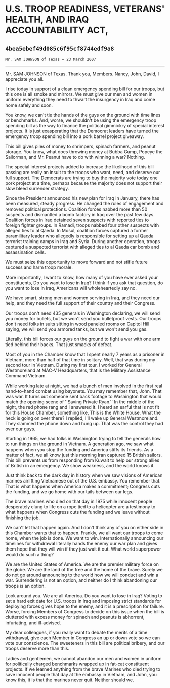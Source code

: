 # U.S. TROOP READINESS, VETERANS' HEALTH, AND IRAQ ACCOUNTABILITY ACT,
## `4bea5ebef49d085c6f95cf8744edf9a8`
`Mr. SAM JOHNSON of Texas — 23 March 2007`

---


Mr. SAM JOHNSON of Texas. Thank you, Members. Nancy, John, David, I 
appreciate you all.

I rise today in support of a clean emergency spending bill for our 
troops, but this one is all smoke and mirrors. We must give our men and 
women in uniform everything they need to thwart the insurgency in Iraq 
and come home safely and soon.



You know, we can't tie the hands of the guys on the ground with time 
lines or benchmarks. And, worse, we shouldn't be using the emergency 
troop spending bill as the way to finance the political gimmickry of 
special interest projects. It is just exasperating that the Democrat 
leaders have turned the emergency troop spending bill into a pork 
barrel project giveaway.

This bill gives piles of money to shrimpers, spinach farmers, and 
peanut storage. You know, what does throwing money at Bubba Gump, 
Popeye the Sailorman, and Mr. Peanut have to do with winning a war? 
Nothing.

The special interest projects added to increase the likelihood of 
this bill passing are really an insult to the troops who want, need, 
and deserve our full support. The Democrats are trying to buy the 
majority vote today one pork project at a time, perhaps because the 
majority does not support their slow bleed surrender strategy.

Since the President announced his new plan for Iraq in January, there 
has been measured, steady progress. He changed the rules of engagement 
and removed political protections. Coalition forces nabbed more than 50 
suspects and dismantled a bomb factory in Iraq over the past few days. 
Coalition forces in Iraq detained seven suspects with reported ties to 
foreign fighter groups. In Ramadi, troops nabbed four other suspects 
with alleged ties to al Qaeda. In Mosul, coalition forces captured a 
former paramilitary leader who allegedly is responsible for setting up 
al Qaeda terrorist training camps in Iraq and Syria. During another 
operation, troops captured a suspected terrorist with alleged ties to 
al Qaeda car bomb and assassination cells.

We must seize this opportunity to move forward and not stifle future 
success and harm troop morale.

More importantly, I want to know, how many of you have ever asked 
your constituents, Do you want to lose in Iraq? I think if you ask that 
question, do you want to lose in Iraq, Americans will wholeheartedly 
say no.

We have smart, strong men and women serving in Iraq, and they need 
our help, and they need the full support of their country and their 
Congress.

Our troops don't need 435 generals in Washington declaring, we will 
send you money for bullets, but we won't send you bulletproof vests. 
Our troops don't need folks in suits sitting in wood paneled rooms on 
Capitol Hill saying, we will send you armored tanks, but we won't send 
you gas.

Literally, this bill forces our guys on the ground to fight a war 
with one arm tied behind their backs. That just smacks of defeat.

Most of you in the Chamber know that I spent nearly 7 years as a 
prisoner in Vietnam, more than half of that time in solitary. Well, 
that was during my second tour in Vietnam. During my first tour, I 
worked for General Westmoreland at MAC-V Headquarters, that is the 
Military Assistance Command Vietnam.

While working late at night, we had a bunch of men involved in the 
first real hand-to-hand combat using bayonets. You may remember that, 
John. That was war. It turns out someone sent back footage to 
Washington that would match the opening scene of ''Saving Private 
Ryan.'' In the middle of the night, the red phone rang and I answered 
it. I heard an earful that is not fit for this House Chamber, something 
like, This is the White House. What the heck is going on over there? I 
replied, I'll wake up General Westmoreland. They slammed the phone down 
and hung up. That was the control they had over our guys.

Starting in 1965, we had folks in Washington trying to tell the 
generals how to run things on the ground in Vietnam. A generation ago, 
we saw what happens when you stop the funding and America stiffs its 
friends. As a matter of fact, we all know just this morning Iran 
captured 15 British sailors. This bill prevents us from responding from 
Kuwait to help our strong allies of British in an emergency. We show 
weakness, and the world knows it.

Just think back to the dark day in history when we saw visions of 
American marines airlifting Vietnamese out of the U.S. embassy. You 
remember that. That is what happens when America makes a commitment; 
Congress cuts the funding, and we go home with our tails between our 
legs.

The brave marines who died on that day in 1975 while innocent people 
desperately clung to life on a rope tied to a helicopter are a 
testimony to what happens when Congress cuts the funding and we leave 
without finishing the job.

We can't let that happen again. And I don't think any of you on 
either side in this Chamber wants that to happen. Frankly, we all want 
our troops to come home, when the job is done. We want to win. 
Internationally announcing our timelines for withdrawal literally hands 
the enemy our war plan and gives them hope that they will win if they 
just wait it out. What world superpower would do such a thing?

We are the United States of America. We are the premier military 
force on the globe. We are the land of the free and the home of the 
brave. Surely we do not go around announcing to the world how we will 
conduct and win a war. Surrendering is not an option, and neither do I 
think abandoning our troops is an option.

Look around you. We are all America. Do you want to lose in Iraq? 
Voting to set a hard exit date for U.S. troops in Iraq and imposing 
strict standards for deploying forces gives hope to the enemy, and it 
is a prescription for failure. Worse, forcing Members of Congress to 
decide on this issue when the bill is cluttered with excess money for 
spinach and peanuts is abhorrent, infuriating, and ill-advised.

My dear colleagues, if you really want to debate the merits of a time 
withdrawal, give each Member in Congress an up or down vote so we can 
vote our conscience. The sweeteners in this bill are political bribery, 
and our troops deserve more than this.

Ladies and gentlemen, we cannot abandon our men and women in uniform 
for politically charged benchmarks wrapped up in fat-cat constituent 
projects. If we learned anything from the brave Marines who died trying 
to save innocent people that day at the embassy in Vietnam, and John, 
you know this, it is that the marines never quit. Neither should we.